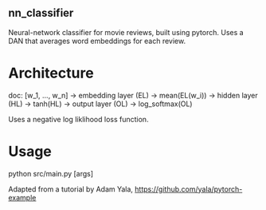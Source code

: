 ## nn_classifier

Neural-network classifier for movie reviews, built using pytorch. Uses a DAN that averages word embeddings for each review.

# Architecture

doc: [w_1, ..., w_n] ->
embedding layer (EL) -> mean(EL(w_i)) ->
hidden layer (HL) -> tanh(HL) ->
output layer (OL) -> log_softmax(OL)

Uses a negative log liklihood loss function.
 
# Usage

python src/main.py [args]


Adapted from a tutorial by Adam Yala, https://github.com/yala/pytorch-example
